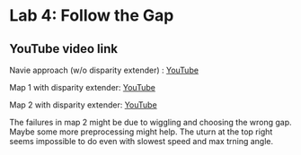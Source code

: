 # Lab 4: Follow the Gap

## YouTube video link

Navie approach (w/o disparity extender) : [YouTube](https://youtu.be/T6ruh91sU0M)

Map 1 with disparity extender: [YouTube](https://youtu.be/y5kRzlAYP1E)

Map 2 with disparity extender: [YouTube](https://youtu.be/uioGvhkXZMk)

The failures in map 2 might be due to wiggling and choosing the wrong gap. Maybe some more preprocessing might help. The uturn at the top right seems impossible to do even with slowest speed and max trning angle.
